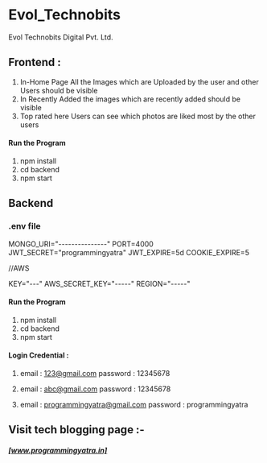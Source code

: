 # Evol_Technobits
Evol Technobits Digital Pvt. Ltd.

## Frontend :

1. In-Home Page All the Images which are Uploaded by the user and other Users should be visible
2. In Recently Added the images which are recently added should be visible
3. Top rated here Users can see which photos are liked most by the other users


#### Run the Program

1. npm install
2. cd backend
3. npm start


## Backend 

### .env file
MONGO_URI="---------------"
PORT=4000
JWT_SECRET="programmingyatra"
JWT_EXPIRE=5d
COOKIE_EXPIRE=5


//AWS

KEY="---"
AWS_SECRET_KEY="-----"
REGION="-----"

#### Run the Program

1. npm install
2. cd backend
3. npm start

#### Login Credential :
1. email : 123@gmail.com
   password : 12345678

2. email : abc@gmail.com
   password : 12345678

3. email : programmingyatra@gmail.com
   password : programmingyatra


## Visit tech blogging page :- 
##### [www.programmingyatra.in]

